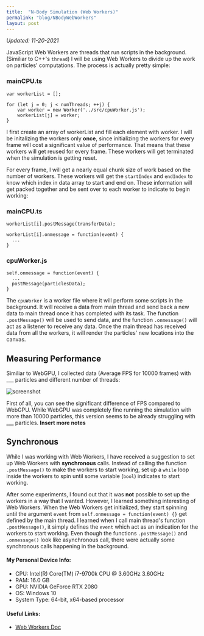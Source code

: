 ```yaml
---
title:  "N-Body Simulation (Web Workers)"
permalink: "blog/NBodyWebWorkers"
layout: post
---
```

*Updated: 11-20-2021*

JavaScript Web Workers are threads that run scripts in the background. (Similiar to C++'s `thread`) I will be using Web Workers to divide up the work on particles' computations. The process is actually pretty simple:
### mainCPU.ts
```
var workerList = [];

for (let j = 0; j < numThreads; ++j) {
    var worker = new Worker('../src/cpuWorker.js');
    workerList[j] = worker;
}
```
I first create an array of workerList and fill each element with worker. I will be initalizing the workers only **once**, since initializing the workers for every frame will cost a significant value of performance. That means that these workers will get reused for every frame. These workers will get terminated when the simulation is getting reset. 

For every frame, I will get a nearly equal chunk size of work based on the number of workers. These workers will get the `startIndex` and `endIndex` to know which index in data array to start and end on. These information will get packed together and be sent over to each worker to indicate to begin working:
### mainCPU.ts
```
workerList[i].postMessage(transferData);

workerList[i].onmessage = function(event) {
  ...
}
```
### cpuWorker.js
```
self.onmessage = function(event) {
  ...
  postMessage(particlesData);
}
```
The `cpuWorker` is a worker file where it will perform some scripts in the background. It will receive a data from main thread and send back a new data to main thread once it has completed with its task. The function `.postMessage()` will be used to send data, and the function `.onmessage()` will act as a listener to receive any data. Once the main thread has received data from all the workers, it will render the particles' new locations into the canvas. 

## Measuring Performance

Similiar to WebGPU, I collected data (Average FPS for 10000 frames) with ___ particles and different number of threads:

![screenshot]()

First of all, you can see the significant difference of FPS compared to WebGPU. While WebGPU was completely fine running the simulation with more than 10000 particles, this version seems to be already struggling with ___ particles. **Insert more notes** 


## Synchronous

While I was working with Web Workers, I have received a suggestion to set up Web Workers with **synchronous** calls. Instead of calling the function `.postMessage()` to make the workers to start working, set up a `while` loop inside the workers to spin until some variable (`bool`) indicates to start working. 

After some experiments, I found out that it was **not** possible to set up the workers in a way that I wanted. However, I learned something interesting of Web Workers. When the Web Workers get initialized, they start spinning until the argument `event` from `self.onmessage = function(event) {}` get defined by the main thread. I learned when I call main thread's function `.postMessage()`, it simply defines the `event` which act as an indication for the workers to start working. Even though the functions `.postMessage()` and `.onmessage()` look like asynchronous call, there were actually some synchronous calls happening in the background.

#### My Personal Device Info:
- CPU: Intel(R) Core(TM) i7-9700k CPU @ 3.60GHz 3.60GHz
- RAM: 16.0 GB
- GPU: NVIDIA GeForce RTX 2080
- OS: Windows 10
- System Type: 64-bit, x64-based processor

#### Useful Links:
- [Web Workers Doc](https://developer.mozilla.org/en-US/docs/Web/API/Web_Workers_API/Using_web_workers)
